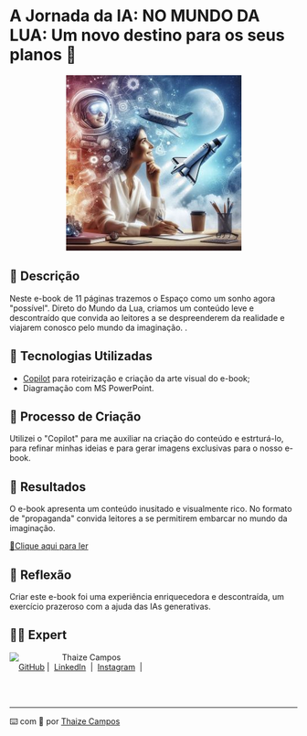 # A Jornada da IA: NO MUNDO DA LUA: Um novo destino para os seus planos 🌌

<p align="center">
<a href="https://dio.me/"><img src="assets/capared.jpg" alt="Na Corda Bamba"></a>
</p>

## 📒 Descrição
Neste e-book de 11 páginas trazemos o Espaço como um sonho agora "possível". Direto do Mundo da Lua, criamos um conteúdo leve e descontraído que convida ao leitores a se despreenderem da realidade e viajarem conosco pelo mundo da imaginação.
.

## 🤖 Tecnologias Utilizadas
- [Copilot](https://copilot.microsoft.com/onboarding) para roteirização e criação da arte visual do e-book;
- Diagramação com MS PowerPoint.

## 🧐 Processo de Criação
Utilizei o "Copilot" para me auxiliar na criação do conteúdo e estrturá-lo, para refinar minhas ideias e para gerar imagens exclusivas para o nosso e-book. 

## 🚀 Resultados
O e-book apresenta um conteúdo inusitado e visualmente rico. No formato de "propaganda" convida leitores a se permitirem embarcar no mundo da imaginação.

<a href="output/EBOOK MUNDO DA LUA.pdf" title="View PDF now"> 📕Clique aqui para ler</a>

## 💭 Reflexão
Criar este e-book foi uma experiência enriquecedora e descontraída, um exercício prazeroso com a ajuda das IAs generativas.

## 👨‍💻 Expert

<p>
    <img 
      align=left 
      margin=10 
      width=80 
      src="https://avatars.githubusercontent.com/u/189490122?v=4"
    />
    <p>&nbsp&nbsp&nbspThaize Campos<br>
    &nbsp&nbsp&nbsp
    <a href="https://github.com/Thaizebmc/">
    GitHub</a>&nbsp;|&nbsp;
    <a href="https://www.linkedin.com/in/thaize-barbosa-mendes-campos-63b47427a/">LinkedIn</a>
&nbsp;|&nbsp;
    <a href="https://www.instagram.com/camposthaize/">
    Instagram</a>
&nbsp;|&nbsp;</p>
</p>
<br/><br/>
<p>

---

⌨️ com 💜 por [Thaize Campos](https://github.com/Thaizebmc/)
